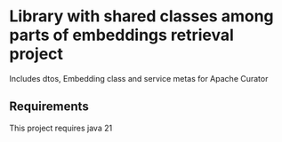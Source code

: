 # Library with shared classes among parts of embeddings retrieval project

Includes dtos, Embedding class and service metas for Apache Curator

## Requirements

This project requires java 21
